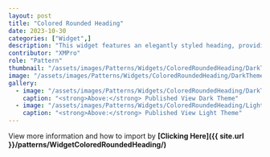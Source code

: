 ```yaml
---
layout: post
title: "Colored Rounded Heading"
date: 2023-10-30
categories: ["Widget",]
description: "This widget features an elegantly styled heading, providing a prominent platform to emphasize the title of your content."
contributor: "XMPro"
role: "Pattern"
thumbnail: "/assets/images/Patterns/Widgets/ColoredRoundedHeading/DarkTheme/ColoredRoundedHeadingPublishedMode.png"
image: "/assets/images/Patterns/Widgets/ColoredRoundedHeading/DarkTheme/ColoredRoundedHeadingPublishedMode.png"
gallery:
  - image: "/assets/images/Patterns/Widgets/ColoredRoundedHeading/DarkTheme/ColoredRoundedHeadingPublishedMode.png"
    caption: "<strong>Above:</strong> Published View Dark Theme"
  - image: "/assets/images/Patterns/Widgets/ColoredRoundedHeading/LightTheme/ColoredRoundedHeadingPublishedMode.png"
    caption: "<strong>Above:</strong> Published View Light Theme"
---
```


View more information and how to import by <strong>[Clicking Here]({{ site.url }}/patterns/WidgetColoredRoundedHeading/)</strong>
